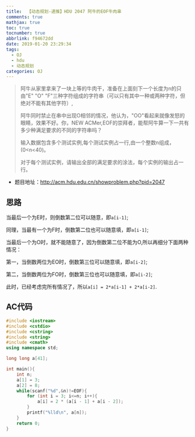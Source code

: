 ```yaml
---
title:  【动态规划-递推】HDU 2047 阿牛的EOF牛肉串
comments: true
mathjax: true
toc: true
tocnumber: true
abbrlink: f94672dd
date: 2019-01-20 23:29:34
tags:
  - OJ
  - hdu
  - 动态规划
categories: OJ
---
```


> 阿牛从家里拿来了一块上等的牛肉干，准备在上面刻下一个长度为n的只由"E" "O" "F"三种字符组成的字符串（可以只有其中一种或两种字符，但绝对不能有其他字符）,
>
> 阿牛同时禁止在串中出现O相邻的情况，他认为，"OO"看起来就像发怒的眼睛，效果不好。你，NEW ACMer,EOF的崇拜者，能帮阿牛算一下一共有多少种满足要求的不同的字符串吗？
>
> 输入数据包含多个测试实例,每个测试实例占一行,由一个整数n组成，(0<n<40)。
>
> 对于每个测试实例，请输出全部的满足要求的涂法，每个实例的输出占一行。

 <!-- more -->

* 题目地址：http://acm.hdu.edu.cn/showproblem.php?pid=2047



## 思路

当最后一个为E时，则倒数第二位可以随意，即`a[i-1]`;

同理，当最有一个为F时，倒数第二位也可以随意填，即`a[i-1]`;

当最后一个为O时，就不能随意了，因为倒数第二位不能为O,所以再细分下面两种情况：

第一，当倒数两位为EO时，倒数第三位可以随意填，即`a[i-2]`;

第二，当倒数两位为FO时，倒数第三位也可以随意填，即`a[i-2]`;

此时，已经考虑完所有情况了，所以`a[i] = 2*a[i-1] + 2*a[i-2]`.



## AC代码

```c++
#include <iostream>
#include <cstdio>
#include <cstring>
#include <string>
#include <cmath>
using namespace std;

long long a[41];

int main(){
    int n;
    a[1] = 3;
    a[2] = 8;
    while(scanf("%d",&n)!=EOF){
        for (int i = 3; i<=n; i++){
            a[i] = 2 * (a[i - 1] + a[i - 2]);
        }
        printf("%lld\n", a[n]);
    }
    return 0;
}
```

